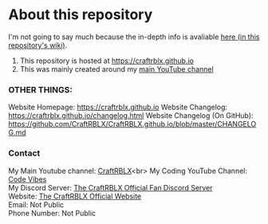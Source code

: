 # About this repository
I'm not going to say much because the in-depth info is avaliable [here (in this repository's wiki)](https://github.com/CraftRBLX/CraftRBLX.github.io/wiki).

1. This repository is hosted at https://craftrblx.github.io
2. This was mainly created around my [main YouTube channel](https://www.youtube.com/channel/UCEh6ZxENe-OzEu_tl3t3s-w?)

### OTHER THINGS:
Website Homepage: https://craftrblx.github.io
Website Changelog: https://craftrblx.github.io/changelog.html
Website Changelog (On GitHub): https://github.com/CraftRBLX/CraftRBLX.github.io/blob/master/CHANGELOG.md

### Contact
My Main Youtube channel: [CraftRBLX](https://www.youtube.com/channel/UCEh6ZxENe-OzEu_tl3t3s-w?)<br>
My Coding YouTube Channel: [Code Vibes](https://www.youtube.com/channel/UC2OUBrGSPqJBm4A32YVbe9A)<br>
My Discord Server: [The CraftRBLX Official Fan Discord Server](https://discord.gg/BHhV8fH​)<br>
Website: [The CraftRBLX Official Website](https://craftrblx.github.io)<br>
Email: Not Public<br>
Phone Number: Not Public
